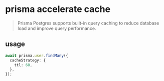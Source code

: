 # prisma accelerate cache

> Prisma Postgres supports built-in query caching to reduce database load and improve query performance.

## usage

```ts
await prisma.user.findMany({
  cacheStrategy: {
    ttl: 60,
  },
});
```
